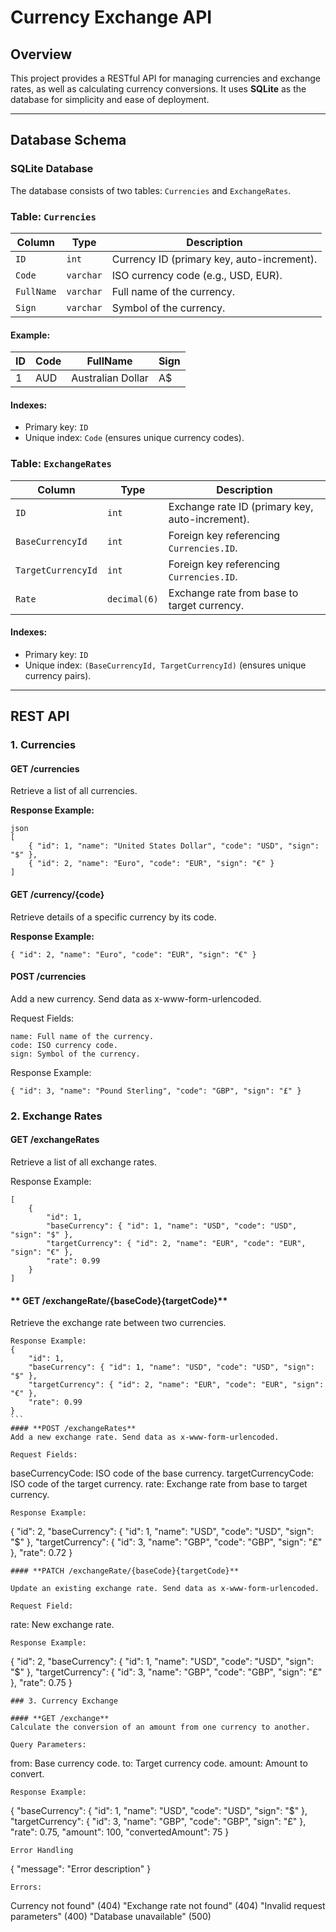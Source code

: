 # Currency Exchange API

## Overview
This project provides a RESTful API for managing currencies and exchange rates, as well as calculating currency conversions. It uses **SQLite** as the database for simplicity and ease of deployment.

---

## Database Schema

### SQLite Database
The database consists of two tables: `Currencies` and `ExchangeRates`.

### Table: `Currencies`
| Column   | Type     | Description                                    |
|----------|----------|------------------------------------------------|
| `ID`     | `int`    | Currency ID (primary key, auto-increment).      |
| `Code`   | `varchar`| ISO currency code (e.g., USD, EUR).             |
| `FullName`| `varchar`| Full name of the currency.                    |
| `Sign`   | `varchar`| Symbol of the currency.                        |

#### Example:
| ID | Code | FullName            | Sign |
|----|------|---------------------|------|
| 1  | AUD  | Australian Dollar   | A$   |

#### Indexes:
- Primary key: `ID`
- Unique index: `Code` (ensures unique currency codes).

### Table: `ExchangeRates`
| Column            | Type         | Description                                        |
|-------------------|--------------|----------------------------------------------------|
| `ID`              | `int`        | Exchange rate ID (primary key, auto-increment).    |
| `BaseCurrencyId`  | `int`        | Foreign key referencing `Currencies.ID`.           |
| `TargetCurrencyId`| `int`        | Foreign key referencing `Currencies.ID`.           |
| `Rate`            | `decimal(6)` | Exchange rate from base to target currency.        |

#### Indexes:
- Primary key: `ID`
- Unique index: `(BaseCurrencyId, TargetCurrencyId)` (ensures unique currency pairs).

---

## REST API

### 1. Currencies

#### **GET /currencies**
Retrieve a list of all currencies.

**Response Example:**
```
json
[
    { "id": 1, "name": "United States Dollar", "code": "USD", "sign": "$" },
    { "id": 2, "name": "Euro", "code": "EUR", "sign": "€" }
]
```
#### **GET /currency/{code}**
Retrieve details of a specific currency by its code.

**Response Example:**
```
{ "id": 2, "name": "Euro", "code": "EUR", "sign": "€" }
```

#### **POST /currencies**
Add a new currency. Send data as x-www-form-urlencoded.

Request Fields:
```
name: Full name of the currency.
code: ISO currency code.
sign: Symbol of the currency.
```
Response Example:
```
{ "id": 3, "name": "Pound Sterling", "code": "GBP", "sign": "£" }
```

### 2. Exchange Rates

#### **GET /exchangeRates**
Retrieve a list of all exchange rates.

Response Example:
```
[
    {
        "id": 1,
        "baseCurrency": { "id": 1, "name": "USD", "code": "USD", "sign": "$" },
        "targetCurrency": { "id": 2, "name": "EUR", "code": "EUR", "sign": "€" },
        "rate": 0.99
    }
]
```

#### ** GET /exchangeRate/{baseCode}{targetCode}**
Retrieve the exchange rate between two currencies.
````
Response Example:
{
    "id": 1,
    "baseCurrency": { "id": 1, "name": "USD", "code": "USD", "sign": "$" },
    "targetCurrency": { "id": 2, "name": "EUR", "code": "EUR", "sign": "€" },
    "rate": 0.99
}
```
#### **POST /exchangeRates**
Add a new exchange rate. Send data as x-www-form-urlencoded.

Request Fields:
````
baseCurrencyCode: ISO code of the base currency.
targetCurrencyCode: ISO code of the target currency.
rate: Exchange rate from base to target currency.
```
Response Example:
````
{
    "id": 2,
    "baseCurrency": { "id": 1, "name": "USD", "code": "USD", "sign": "$" },
    "targetCurrency": { "id": 3, "name": "GBP", "code": "GBP", "sign": "£" },
    "rate": 0.72
}
```
#### **PATCH /exchangeRate/{baseCode}{targetCode}**

Update an existing exchange rate. Send data as x-www-form-urlencoded.

Request Field:
````
rate: New exchange rate.
```
Response Example:
````
{
    "id": 2,
    "baseCurrency": { "id": 1, "name": "USD", "code": "USD", "sign": "$" },
    "targetCurrency": { "id": 3, "name": "GBP", "code": "GBP", "sign": "£" },
    "rate": 0.75
}
````
### 3. Currency Exchange

#### **GET /exchange**
Calculate the conversion of an amount from one currency to another.

Query Parameters:
````
from: Base currency code.
to: Target currency code.
amount: Amount to convert.
````
Response Example:
````
{
    "baseCurrency": { "id": 1, "name": "USD", "code": "USD", "sign": "$" },
    "targetCurrency": { "id": 3, "name": "GBP", "code": "GBP", "sign": "£" },
    "rate": 0.75,
    "amount": 100,
    "convertedAmount": 75
}
```
Error Handling
````
{ "message": "Error description" }
````
Errors:
````
Currency not found" (404)
"Exchange rate not found" (404)
"Invalid request parameters" (400)
"Database unavailable" (500)
````
